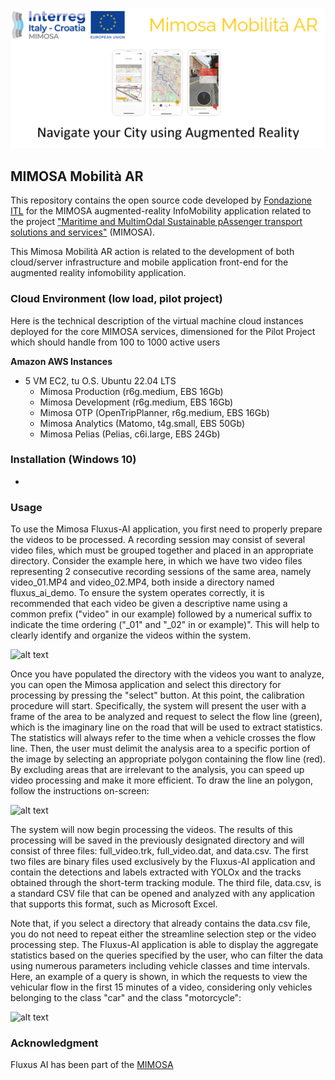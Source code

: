 ![banner](resources/banner.png)

## MIMOSA Mobilità AR

This repository contains the open source code developed by [Fondazione ITL](https://www.fondazioneitl.org/) for the MIMOSA augmented-reality InfoMobility application related to the project ["Maritime and MultimOdal Sustainable pAssenger transport solutions and services"](https://www.fondazioneitl.org/en/project/mimosa-maritime-and-multimodal-sustainable-passenger-transport-solutions-and-services/) (MIMOSA).

This Mimosa Mobilità AR action is related to the development of both cloud/server infrastructure and mobile application front-end for the augmented reality infomobility application.

### Cloud Environment (low load, pilot project)

Here is the technical description of the virtual machine cloud instances deployed for the core MIMOSA services, dimensioned for the Pilot Project which should handle from 100 to 1000 active users

**Amazon AWS Instances**
- 5 VM EC2, tu O.S. Ubuntu 22.04 LTS
  -	Mimosa Production (r6g.medium, EBS 16Gb)
  - Mimosa Development (r6g.medium, EBS 16Gb)
  - Mimosa OTP (OpenTripPlanner, r6g.medium, EBS 16Gb)
  - Mimosa Analytics (Matomo, t4g.small, EBS 50Gb)
  - Mimosa Pelias (Pelias, c6i.large, EBS 24Gb)


### Installation (Windows 10)
- 

### Usage

To use the Mimosa Fluxus-AI application, you first need to properly prepare the videos to be processed. A recording session may consist of several video files, which must be grouped together and placed in an appropriate directory. Consider the example here, in which we have two video files representing 2 consecutive recording sessions of the same area, namely video_01.MP4 and video_02.MP4, both inside a directory named fluxus_ai_demo. To ensure the system operates correctly, it is recommended that each video be given a descriptive name using a common prefix ("video" in our example) followed by a numerical suffix to indicate the time ordering ("_01" and "_02" in or example)". This will help to clearly identify and organize the videos within the system.

![alt text](resources/usage1.jpg)

Once you have populated the directory with the videos you want to analyze, you can open the Mimosa application and select this directory for processing by pressing the "select" button. At this point, the calibration procedure will start. Specifically, the system will present the user with a frame of the area to be analyzed and request to select the flow line (green), which is the imaginary line on the road that will be used to extract statistics. The statistics will always refer to the time when a vehicle crosses the flow line. Then, the user must delimit the analysis area to a specific portion of the image by selecting an appropriate polygon containing the flow line (red). By excluding areas that are irrelevant to the analysis, you can speed up video processing and make it more efficient. To draw the line an polygon, follow the instructions on-screen:

![alt text](resources/usage2.jpg)

The system will now begin processing the videos. The results of this processing will be saved in the previously designated directory and will consist of three files: full_video.trk, full_video.dat, and data.csv. The first two files are binary files used exclusively by the Fluxus-AI application and contain the detections and labels extracted with YOLOx and the tracks obtained through the short-term tracking module. The third file, data.csv, is a standard CSV file that can be opened and analyzed with any application that supports this format, such as Microsoft Excel.

Note that, if you select a directory that already contains the data.csv file, you do not need to repeat either the streamline selection step or the video processing step. The Fluxus-AI application is able to display the aggregate statistics based on the queries specified by the user, who can filter the data using numerous parameters including vehicle classes and time intervals. Here, an example of a query is shown, in which the requests to view the vehicular flow in the first 15 minutes of a video, considering only vehicles belonging to the class "car" and the class "motorcycle":

![alt text](resources/usage3.jpg)

### Acknowledgment

Fluxus AI has been part of the [MIMOSA](https://www.fondazioneitl.org/en/project/mimosa-maritime-and-multimodal-sustainable-passenger-transport-solutions-and-services/)
